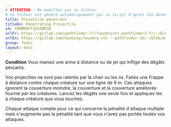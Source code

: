 ```yaml
---
# ATTENTION : Ne modifiez pas ce fichier
# Ce fichier est généré automatiquement par un script d'après les données du module Foundry VTT officiel et de sa traduction
title: Projectile pénétrant
titleEn: Penetrating Projectile
id: tBMMKWYfzD2OMD30
urlFr: https://gitlab.com/pathfinder-fr/foundryvtt-pathfinder2-fr/-/blob/master/data/feats/tBMMKWYfzD2OMD30.htm
urlEn: https://gitlab.com/hooking/foundry-vtt---pathfinder-2e/-/blob/master/packs/data/feats.db/penetrating-projectile.json
group: feats
layout: dons
---
```

**Condition** Vous maniez une arme à distance ou de jet qui inflige des dégâts perçants.

Vos projectiles ne sont pas ralentis par la chair ou les os. Faites une Frappe à distance contre chaque créature sur une ligne de 9 m. Ces attaques ignorent la couverture moindre, la couverture et la couverture améliorée fournie par les créatures. Lancez les dégâts une seule fois et appliquez les à chaque créature que vous touchez.

Chaque attaque compte pour ce qui concerne la pénalité d'attaque multiple mais n'augmente pas la pénalité tant que vous n'avez pas portée toutes vos attaques.


